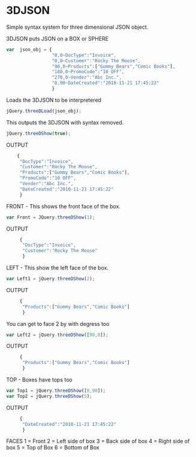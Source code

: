 3DJSON
======

Simple syntax system for three dimensional JSON object.

3DJSON puts JSON on a BOX or SPHERE

```javascript
var  json_obj = {
                 "0,0~DocType":"Invoice",
                 "0,0~Customer":"Rocky The Moose",
                 "90,0~Products":["Gummy Bears","Comic Books"],
                 "180,0~PromoCode":"10 OFF",
                 "270,0~Vender":"Abc Inc.",
                 "0,90~DateCreated":"2010-11-21 17:45:22"
                 }
```


Loads the 3DJSON to be interpretered
```javascript
jQuery.threeDLoad(json_obj);
```

This outputs the 3DJSON with syntax removed.

```javascript
jQuery.threeDShow(true);
```

OUTPUT
```javascript  
    {
     "DocType":"Invoice",
     "Customer":"Rocky The Moose",
     "Products":["Gummy Bears","Comic Books"],
     "PromoCode":"10 OFF",
     "Vender":"Abc Inc.",
     "DateCreated":"2010-11-21 17:45:22"
     }
```

FRONT - This shows the front face of the box.

```javascript
var Front = JQuery.threeDShow(1);
```

OUTPUT
```javascript
     {
      "DocType":"Invoice",
      "Customer":"Rocky The Moose"
      }
```    
LEFT - This show the left face of the box.

```javascript
var Left1 = jQuery.threeDShow(2);
```

OUTPUT
```javascript 
     {
      "Products":["Gummy Bears","Comic Books"]
      }
```    
You can get to face 2 by with degress too

```javascript
var Left2 = jQuery.threeDShow([90,0]);
```

OUTPUT
```javascript
     {
      "Products":["Gummy Bears","Comic Books"]
      }
```

TOP - Boxes have tops too
```javascript
var Top1 = jQuery.threeDShow([0,90]);
var Top2 = jQuery.threeDShow(5);
```

OUTPUT
```javascript
     {
      "DateCreated":"2010-11-21 17:45:22"
      }
```     
FACES 
  1 = Front
  2 = Left side of box
  3 = Back side of box
  4 = Right side of box
  5 = Top of Box
  6 = Bottom of Box
